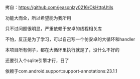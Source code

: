 拷自：https://github.com/jeasonlzy0216/OkHttpUtils

功能大而全，所以希望能为我所用

只不过问题很明显，严重依赖于安卓的线程相关库

不怕，反正是为了学习，可以自己写一个仿安卓的大循环和handler

本项目所有例子，都在大循环里执行就是了，没什么不好的

还要引入个sqlite引擎才行，日了

依赖于com.android.support:support-annotations:23.1.1
















